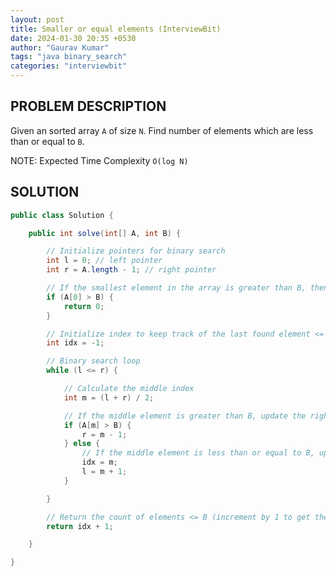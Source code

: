 ```yaml
---
layout: post
title: Smaller or equal elements (InterviewBit)
date: 2024-01-30 20:35 +0530
author: "Gaurav Kumar"
tags: "java binary_search"
categories: "interviewbit"
---
```


## PROBLEM DESCRIPTION

Given an sorted array `A` of size `N`. Find number of elements which are less than or equal to `B`.

NOTE: Expected Time Complexity `O(log N)`

## SOLUTION

```java
public class Solution {

    public int solve(int[] A, int B) {

        // Initialize pointers for binary search
        int l = 0; // left pointer
        int r = A.length - 1; // right pointer

        // If the smallest element in the array is greater than B, then there are no elements <= B
        if (A[0] > B) {
            return 0;
        }

        // Initialize index to keep track of the last found element <= B
        int idx = -1;

        // Binary search loop
        while (l <= r) {

            // Calculate the middle index
            int m = (l + r) / 2;

            // If the middle element is greater than B, update the right pointer
            if (A[m] > B) {
                r = m - 1;
            } else {
                // If the middle element is less than or equal to B, update the index and left pointer
                idx = m;
                l = m + 1;
            }

        }

        // Return the count of elements <= B (increment by 1 to get the count)
        return idx + 1;

    }

}
```
